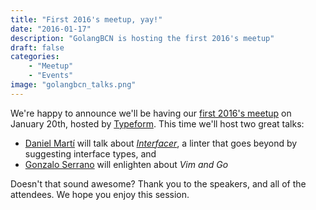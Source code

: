 ```yaml
---
title: "First 2016's meetup, yay!"
date: "2016-01-17"
description: "GolangBCN is hosting the first 2016's meetup"
draft: false
categories:
    - "Meetup"
    - "Events"
image: "golangbcn_talks.png"
---
```


We're happy to announce we'll be having our [first 2016's meetup] on January 20th, hosted by [Typeform].
This time we'll host two great talks:

- [Daniel Martí] will talk about *[Interfacer]*, a linter that goes beyond by suggesting interface types, and
- [Gonzalo Serrano] will enlighten about *Vim and Go*

Doesn't that sound awesome?
Thank you to the speakers, and all of the attendees.
We hope you enjoy this session.

  [first 2016's meetup]: http://www.meetup.com/es-ES/Golang-Barcelona/events/227550921/ "Golang January Meetup"
  [Typeform]: http://typeform.com "Typeform"
  [Daniel Martí]: http://mvdan.cc "Daniel Martí"
  [Interfacer]: http://github.com/mvdan/interfacer "Interfacer, an interface suggesting linter"
  [Gonzalo Serrano]: http://gonzaloserrano.io/ "Gonzalo Serrano"

